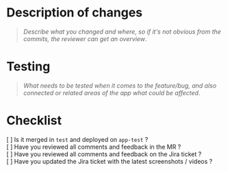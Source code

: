 # Description of changes
> _Describe what you changed and where, so if it's not obvious from the commits, the reviewer can get an overview_.

# Testing 
> _What needs to be tested when it comes to the feature/bug, and also connected or related areas of the app what could be affected_.

# Checklist

[ ] Is it merged in `test` and deployed on `app-test` ?  
[ ] Have you reviewed all comments and feedback in the MR ?  
[ ] Have you reviewed all comments and feedback on the Jira ticket ?  
[ ] Have you updated the Jira ticket with the latest screenshots / videos ?  
